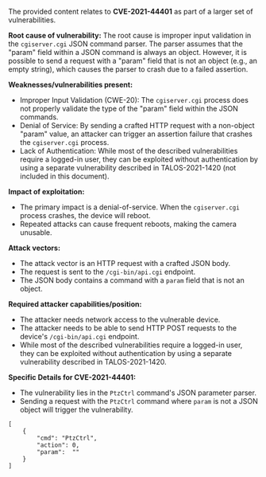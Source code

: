 The provided content relates to **CVE-2021-44401** as part of a larger set of vulnerabilities.

**Root cause of vulnerability:**
The root cause is improper input validation in the `cgiserver.cgi` JSON command parser. The parser assumes that the "param" field within a JSON command is always an object. However, it is possible to send a request with a "param" field that is not an object (e.g., an empty string), which causes the parser to crash due to a failed assertion.

**Weaknesses/vulnerabilities present:**
- Improper Input Validation (CWE-20): The `cgiserver.cgi` process does not properly validate the type of the "param" field within the JSON commands.
- Denial of Service: By sending a crafted HTTP request with a non-object "param" value, an attacker can trigger an assertion failure that crashes the `cgiserver.cgi` process.
- Lack of Authentication: While most of the described vulnerabilities require a logged-in user, they can be exploited without authentication by using a separate vulnerability described in TALOS-2021-1420 (not included in this document).

**Impact of exploitation:**
- The primary impact is a denial-of-service. When the `cgiserver.cgi` process crashes, the device will reboot.
- Repeated attacks can cause frequent reboots, making the camera unusable.

**Attack vectors:**
- The attack vector is an HTTP request with a crafted JSON body.
- The request is sent to the `/cgi-bin/api.cgi` endpoint.
- The JSON body contains a command with a `param` field that is not an object.

**Required attacker capabilities/position:**
- The attacker needs network access to the vulnerable device.
- The attacker needs to be able to send HTTP POST requests to the device's `/cgi-bin/api.cgi` endpoint.
- While most of the described vulnerabilities require a logged-in user, they can be exploited without authentication by using a separate vulnerability described in TALOS-2021-1420.

**Specific Details for CVE-2021-44401:**
- The vulnerability lies in the `PtzCtrl` command's JSON parameter parser.
- Sending a request with the `PtzCtrl` command where `param` is not a JSON object will trigger the vulnerability.

```
[
    {
        "cmd": "PtzCtrl",
        "action": 0,
        "param":  ""
    }
]
```